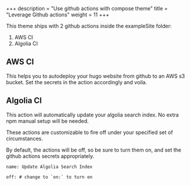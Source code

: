 +++
description = "Use github actions with compose theme"
title = "Leverage Github actions"
weight = 11
+++

This theme ships with 2 github actions inside the exampleSite folder:

1. AWS CI
2. Algolia CI

## AWS CI

This helps you to autodeploy your hugo website from github to an AWS s3 bucket. Set the secrets in the action
accordingly and voila.

## Algolia CI

This action will automatically update your algolia search index. No extra npm manual setup will be needed.

These actions are customizable to fire off under your specified set of circumstances.

By default, the actions will be off, so be sure to turn them on, and set the github actions secrets appropriately.

```shell
name: Update Algolia Search Index

off: # change to `on:` to turn on
```